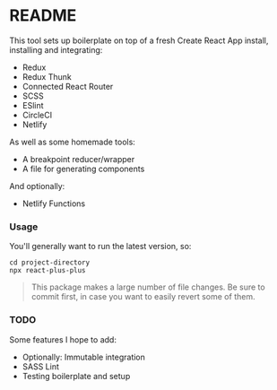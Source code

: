 # README

This tool sets up boilerplate on top of a fresh Create React App install, installing and integrating:

- Redux
- Redux Thunk
- Connected React Router
- SCSS
- ESlint
- CircleCI
- Netlify

As well as some homemade tools:

- A breakpoint reducer/wrapper
- A file for generating components

And optionally:

- Netlify Functions

### Usage

You'll generally want to run the latest version, so:

```
cd project-directory
npx react-plus-plus
```

> This package makes a large number of file changes. Be sure to commit first, in case you want to easily revert some of them.


### TODO

Some features I hope to add:

- Optionally: Immutable integration
- SASS Lint
- Testing boilerplate and setup
